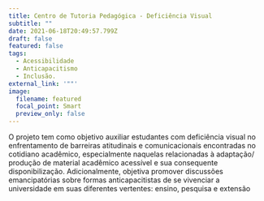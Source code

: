 ```yaml
---
title: Centro de Tutoria Pedagógica - Deficiência Visual
subtitle: ""
date: 2021-06-18T20:49:57.799Z
draft: false
featured: false
tags:
  - Acessibilidade
  - Anticapacitismo
  - Inclusão.
external_link: '""'
image:
  filename: featured
  focal_point: Smart
  preview_only: false
---
```

<!--StartFragment-->

O projeto tem como objetivo auxiliar estudantes com deficiência visual no enfrentamento de barreiras atitudinais e comunicacionais encontradas no cotidiano acadêmico, especialmente naquelas relacionadas à adaptação/ produção de material acadêmico acessível e sua consequente disponibilização. Adicionalmente, objetiva promover discussões emancipatórias sobre formas anticapacitistas de se vivenciar a universidade em suas diferentes vertentes: ensino, pesquisa e extensão

<!--EndFragment-->